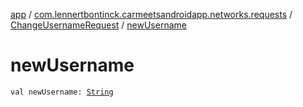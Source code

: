 [app](../../index.md) / [com.lennertbontinck.carmeetsandroidapp.networks.requests](../index.md) / [ChangeUsernameRequest](index.md) / [newUsername](./new-username.md)

# newUsername

`val newUsername: `[`String`](https://kotlinlang.org/api/latest/jvm/stdlib/kotlin/-string/index.html)